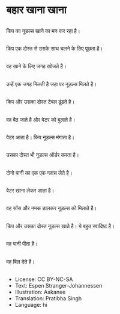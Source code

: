 # बहार खाना खाना

##
किप का नूडल्स खाने का मन कर रहा है।

##
किप एक दोस्त से उसके साथ चलने के लिए पूछता है।

##
वह खाने के लिए जगह खोजते है।

##
उन्हें एक जगह मिलती है जहा पर नूडल्स मिलते है।

##
किप और उसका दोस्त टेबल ढूंढते है।

##
वह बैठ जाते है और वेटर को बुलाते है।

##
वेटर आता है। किप नूडल्स मंगाता है।

##
उसका दोस्त भी नूडल्स ऑर्डर करता है।

##
दोनो पानी का एक एक ग्लास लेते है।

##
वेटर खाना लेकर आता है।

##
वह सॉस और नमक डालकर नूडल्स को मिलाते है।

##
किप और उसका दोस्त नूडल्स खाते है। ये बहुत स्वादिष्ट है।

##
वह पानी पीता है।

##
वह बिल देते है।

##
* License: CC BY-NC-SA
* Text: Espen Stranger-Johannessen
* Illustration: Aakanee
* Translation: Pratibha Singh
* Language: hi
